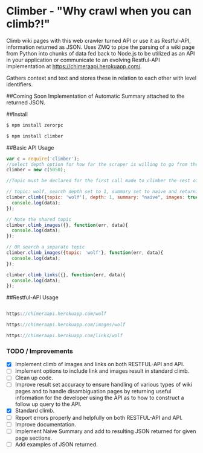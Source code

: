 # Climber - "Why crawl when you can climb?!"
Climb wiki pages with this web crawler turned API or use it as Restful-API, information returned as JSON.
Uses ZMQ to pipe the parsing of a wiki page from Python into chunks of data fed back to Node.js to be utilized as an API in your application or communicate to an evolving Restful-API implementation at https://chimeraapi.herokuapp.com/.

Gathers context and text and stores these in relation to each other with level identifiers.

##Coming Soon
Implementation of Automatic Summary attached to the returned JSON.

##Install

```javascript
$ npm install zerorpc

$ npm install climber

```

##Basic API Usage
```javascript
var c = require('climber');
//select depth option for how far the scraper is willing to go from the orgin page to gather more information in subsequent links for definitions and sub links on wikipedia. (Summary will be applied to these as well.)
climber = new c(5050);

//Topic must be declared for the first call made to climber the rest of the arguments are optional.

// topic: wolf, search depth set to 1, summary set to naive and returning a summary as part of the resulting JSON, images set to be included in returned json  
climber.climb({topic: 'wolf'(, depth: 1, summary: "naive", images: true)}, function(err, data){
  console.log(data);
});

// Note the shared topic
climber.climb_images({}, function(err, data){
  console.log(data);
});

// OR search a separate topic
climber.climb_images({topic: 'wolf'}, function(err, data){
  console.log(data);
});

climber.climb_links({}, function(err, data){
  console.log(data);
});
```

##Restful-API Usage
```javascript

https://chimeraapi.herokuapp.com/wolf

https://chimeraapi.herokuapp.com/images/wolf

https://chimeraapi.herokuapp.com/links/wolf

```

### TODO / Improvements

- [x] Implement climb of images and links on both RESTFUL-API and API.
- [ ] Implement options to include link and images result in standard climb.
- [ ] Clean up code.
- [ ] Improve result set accuracy to ensure handling of various types of wiki pages and to handle disambiguation pages by returning useful information for the developer using the API as to how to construct a follow up query to the API.
- [x] Standard climb.
- [ ] Report errors properly and helpfully on both RESTFUL-API and API.
- [ ] Improve documentation.
- [ ] Implement Naive Summary and add to resulting JSON returned for given page sections.
- [ ] Add examples of JSON returned.
